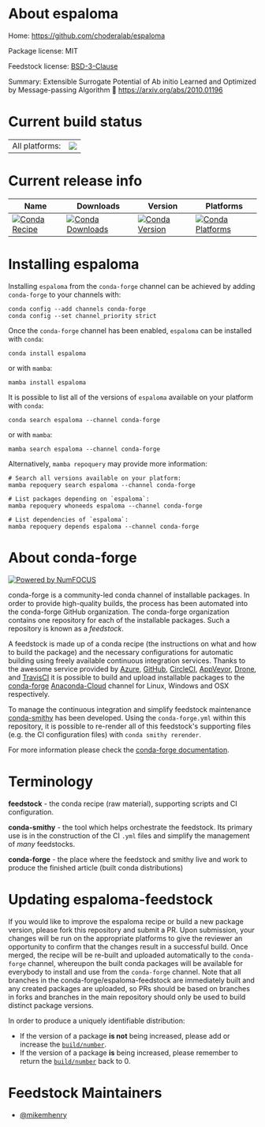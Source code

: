 About espaloma
==============

Home: https://github.com/choderalab/espaloma

Package license: MIT

Feedstock license: [BSD-3-Clause](https://github.com/conda-forge/espaloma-feedstock/blob/main/LICENSE.txt)

Summary: Extensible Surrogate Potential of Ab initio Learned and Optimized by Message-passing Algorithm 🍹 https://arxiv.org/abs/2010.01196

Current build status
====================


<table><tr><td>All platforms:</td>
    <td>
      <a href="https://dev.azure.com/conda-forge/feedstock-builds/_build/latest?definitionId=16327&branchName=main">
        <img src="https://dev.azure.com/conda-forge/feedstock-builds/_apis/build/status/espaloma-feedstock?branchName=main">
      </a>
    </td>
  </tr>
</table>

Current release info
====================

| Name | Downloads | Version | Platforms |
| --- | --- | --- | --- |
| [![Conda Recipe](https://img.shields.io/badge/recipe-espaloma-green.svg)](https://anaconda.org/conda-forge/espaloma) | [![Conda Downloads](https://img.shields.io/conda/dn/conda-forge/espaloma.svg)](https://anaconda.org/conda-forge/espaloma) | [![Conda Version](https://img.shields.io/conda/vn/conda-forge/espaloma.svg)](https://anaconda.org/conda-forge/espaloma) | [![Conda Platforms](https://img.shields.io/conda/pn/conda-forge/espaloma.svg)](https://anaconda.org/conda-forge/espaloma) |

Installing espaloma
===================

Installing `espaloma` from the `conda-forge` channel can be achieved by adding `conda-forge` to your channels with:

```
conda config --add channels conda-forge
conda config --set channel_priority strict
```

Once the `conda-forge` channel has been enabled, `espaloma` can be installed with `conda`:

```
conda install espaloma
```

or with `mamba`:

```
mamba install espaloma
```

It is possible to list all of the versions of `espaloma` available on your platform with `conda`:

```
conda search espaloma --channel conda-forge
```

or with `mamba`:

```
mamba search espaloma --channel conda-forge
```

Alternatively, `mamba repoquery` may provide more information:

```
# Search all versions available on your platform:
mamba repoquery search espaloma --channel conda-forge

# List packages depending on `espaloma`:
mamba repoquery whoneeds espaloma --channel conda-forge

# List dependencies of `espaloma`:
mamba repoquery depends espaloma --channel conda-forge
```


About conda-forge
=================

[![Powered by
NumFOCUS](https://img.shields.io/badge/powered%20by-NumFOCUS-orange.svg?style=flat&colorA=E1523D&colorB=007D8A)](https://numfocus.org)

conda-forge is a community-led conda channel of installable packages.
In order to provide high-quality builds, the process has been automated into the
conda-forge GitHub organization. The conda-forge organization contains one repository
for each of the installable packages. Such a repository is known as a *feedstock*.

A feedstock is made up of a conda recipe (the instructions on what and how to build
the package) and the necessary configurations for automatic building using freely
available continuous integration services. Thanks to the awesome service provided by
[Azure](https://azure.microsoft.com/en-us/services/devops/), [GitHub](https://github.com/),
[CircleCI](https://circleci.com/), [AppVeyor](https://www.appveyor.com/),
[Drone](https://cloud.drone.io/welcome), and [TravisCI](https://travis-ci.com/)
it is possible to build and upload installable packages to the
[conda-forge](https://anaconda.org/conda-forge) [Anaconda-Cloud](https://anaconda.org/)
channel for Linux, Windows and OSX respectively.

To manage the continuous integration and simplify feedstock maintenance
[conda-smithy](https://github.com/conda-forge/conda-smithy) has been developed.
Using the ``conda-forge.yml`` within this repository, it is possible to re-render all of
this feedstock's supporting files (e.g. the CI configuration files) with ``conda smithy rerender``.

For more information please check the [conda-forge documentation](https://conda-forge.org/docs/).

Terminology
===========

**feedstock** - the conda recipe (raw material), supporting scripts and CI configuration.

**conda-smithy** - the tool which helps orchestrate the feedstock.
                   Its primary use is in the construction of the CI ``.yml`` files
                   and simplify the management of *many* feedstocks.

**conda-forge** - the place where the feedstock and smithy live and work to
                  produce the finished article (built conda distributions)


Updating espaloma-feedstock
===========================

If you would like to improve the espaloma recipe or build a new
package version, please fork this repository and submit a PR. Upon submission,
your changes will be run on the appropriate platforms to give the reviewer an
opportunity to confirm that the changes result in a successful build. Once
merged, the recipe will be re-built and uploaded automatically to the
`conda-forge` channel, whereupon the built conda packages will be available for
everybody to install and use from the `conda-forge` channel.
Note that all branches in the conda-forge/espaloma-feedstock are
immediately built and any created packages are uploaded, so PRs should be based
on branches in forks and branches in the main repository should only be used to
build distinct package versions.

In order to produce a uniquely identifiable distribution:
 * If the version of a package **is not** being increased, please add or increase
   the [``build/number``](https://docs.conda.io/projects/conda-build/en/latest/resources/define-metadata.html#build-number-and-string).
 * If the version of a package **is** being increased, please remember to return
   the [``build/number``](https://docs.conda.io/projects/conda-build/en/latest/resources/define-metadata.html#build-number-and-string)
   back to 0.

Feedstock Maintainers
=====================

* [@mikemhenry](https://github.com/mikemhenry/)

